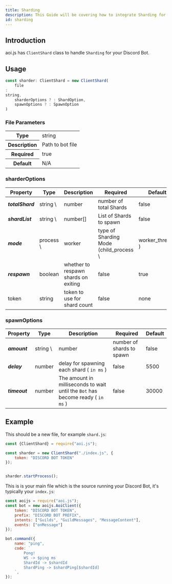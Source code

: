 ```yaml
---
title: Sharding
description: This Guide will be covering how to integrate Sharding for your Discord Bot.
id: sharding
---
```


## Introduction

aoi.js has `ClientShard` class to handle `Sharding` for your Discord Bot.

## Usage

```ts
const sharder: ClientShard = new ClientShard(
    file
:
string,
    sharderOptions ? : ShardOption,
    spawnOptions ? : SpawnOption
)
```

### File Parameters

<table>
  <tr>
    <th>Type</th>
    <td>string</td>
  </tr>
  <tr>
    <th>Description</th>
    <td>Path to bot file</td>
  </tr>
    <tr>
    <th>Required</th>
    <td>true</td>
  </tr>
  <tr>
    <th>Default</th>
    <td>N/A</td>
  </tr>
</table>

### sharderOptions

| Property         | Type      | Description                          | Required                               | Default          |
|------------------|-----------|--------------------------------------|----------------------------------------|------------------|
| **_totalShard_** | string \  | number                               | number of total Shards                 | false            | auto    |
| **_shardList_**  | string \  | number[]                             | List of Shards to spawn                | false            | auto    |
| **_mode_**       | process \ | worker                               | type of Sharding Mode (child_process \ | worker_threads ) | false       | process |
| **_respawn_**    | boolean   | whether to respawn shards on exiting | false                                  | true             |
| token            | string    | token to use for shard count         | false                                  | none             |

### spawnOptions

| Property      | Type     | Description                                                                     | Required                  | Default |
|---------------|----------|---------------------------------------------------------------------------------|---------------------------|---------|
| **_amount_**  | string \ | number                                                                          | number of shards to spawn | false   | `ClientShard#totalShards` |
| **_delay_**   | number   | delay for spawning each shard ( `in ms` )                                       | false                     | 5500    |
| **_timeout_** | number   | The amount in milliseconds to wait until the `Bot` has become ready ( `in ms` ) | false                     | 30000   |

## Example

This should be a new file, for example `shard.js`:

```js
const {ClientShard} = require("aoi.js");

const sharder = new ClientShard("./index.js", {
    token: "DISCORD BOT TOKEN"
});


sharder.startProcess();
```

This is is your main file which is the source running your Discord Bot, it's typically your `index.js`:

```js
const aoijs = require("aoi.js");
const bot = new aoijs.AoiClient({
    token: "DISCORD BOT TOKEN",
    prefix: "DISCORD BOT PREFIX",
    intents: ["Guilds", "GuildMessages", "MessageContent"],
    events: ["onMessage"]
});

bot.command({
    name: "ping",
    code: `
        Pong!
        WS -> $ping ms
        ShardId -> $shardId
        ShardPing -> $shardPing[$shardId]
    `,
});
```
